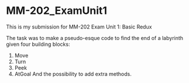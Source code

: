 # MM-202_ExamUnit1
This is my submission for MM-202 Exam Unit 1: Basic Redux

The task was to make a pseudo-esque code to find the end of a labyrinth given four building blocks:
1. Move
2. Turn
3. Peek
4. AtGoal
And the possibility to add extra methods.